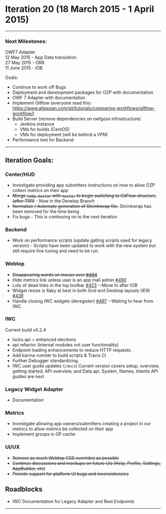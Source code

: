# Iteration 20 (18 March 2015 - 1 April 2015)

*** 
### Next Milestones:
OWF7 Adapter
<br> 12 May 2015 - App Data transistion
<br>27 May 2015 - ORR
<br>11 June 2015 - IOB

Goals:
* Continue to work off Bugs
* Deployment and development packages for OZP with documentation
* OWF 7 Adapter with documentation
* Implement Gitflow (everyone read this: https://www.atlassian.com/git/tutorials/comparing-workflows/gitflow-workflow/)
* Build Server (remove dependencies on owfgoss infrastructure)
  * Jenkins instance
  * VMs for builds (CentOS)
  * VMs for deployment (will be behind a VPN)
* Performance test for Backend
***

## Iteration Goals:

### Center/HUD
* Investigate providing app submitters instructions on how to allow OZP collect metrics on their app 
* ~~Merge `temp-master` with `master` to begin switching to GitFlow structure. (after TRR)~~ - Now in the Develop Branch
* ~~Normalize / Automate generation of Shrinkwrap file.~~ Shrinkwrap has been removed for the time being
* Fix bugs - This is continuing on to the next iteration

### Backend
* Work on performance scripts (update gatling scripts used for legacy version) - Scripts have been updated to work with the new system but still require fine tuning and need to be run.

### Webtop
* ~~Disappearing words on mouse over [#484](https://github.com/ozone-development/ozp-webtop/issues/484)~~
* Hide metrics link unless user is an app mall admin [#490](https://github.com/ozone-development/ozp-webtop/issues/490)
* Lots of dead links in the top toolbar [#423](https://github.com/ozone-development/ozp-webtop/issues/423)  --Move to after IOB
* Widget resize is flaky at best in both Grid and Desktop layouts (IE9) [#439](https://github.com/ozone-development/ozp-webtop/issues/439)
* Handle closing IWC widgets (deregister) [#497](https://github.com/ozone-development/ozp-webtop/issues/497)  --Waiting to hear from IWC

### IWC
Current build v0.2.4
* locks.api + enhanced elections
* api refactor (internal modules not user functionality)
* Endpoint loading enhancements to reduce HTTP requests.
* Add karma-runnter to build scripts & Travis CI
* Further Debugger standardizing.
* IWC user guide updates (`/docs`) Current version covers setup, overview, getting started, API overview, and Data api. System, Names, Intents API guides are next

### Legacy Widget Adapter
* Documentation

### Metrics
* Investigate allowing app owners/submitters creating a project in our metrics to allow metrics be collected on their app
* Implement groups in GP cache

### UI/UX
* ~~Remove as much Webtop CSS overrides as possible~~
* ~~Continue discussions and mockups on future UIs (Help, Profile, Settings, AppBuilder, etc)~~
* ~~Provide support for platform UI bugs and inconsistencies~~

## Roadblocks
* IWC Documentation for Legacy Adapter and Rest Endpoints

***